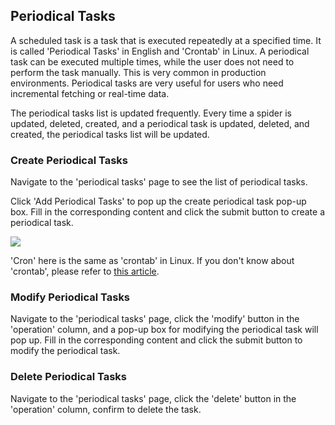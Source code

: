 ## Periodical Tasks

A scheduled task is a task that is executed repeatedly at a specified time. It is called 'Periodical Tasks' in English and 'Crontab' in Linux. A periodical task can be executed multiple times, while the user does not need to perform the task manually. This is very common in production environments. Periodical tasks are very useful for users who need incremental fetching or real-time data.

The periodical tasks list is updated frequently. Every time a spider is updated, deleted, created, and a periodical task is updated, deleted, and created, the periodical tasks list will be updated.

### Create Periodical Tasks

Navigate to the 'periodical tasks' page to see the list of periodical tasks.

Click 'Add Periodical Tasks' to pop up the create periodical task pop-up box. Fill in the corresponding content and click the submit button to create a periodical task.

![](https://crawlab.oss-cn-hangzhou.aliyuncs.com/gitbook/schedule-list-add.png)

'Cron' here is the same as 'crontab' in Linux. If you don't know about 'crontab', please refer to [this article](https://www.cnblogs.com/longjshz/p/5779215.html).

### Modify Periodical Tasks

Navigate to the 'periodical tasks' page, click the 'modify' button in the 'operation' column, and a pop-up box for modifying the periodical task will pop up. Fill in the corresponding content and click the submit button to modify the periodical task.

### Delete Periodical Tasks

Navigate to the 'periodical tasks' page, click the 'delete' button in the 'operation' column, confirm to delete the task.
